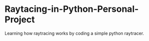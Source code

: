# Raytacing-in-Python-Personal-Project
Learning how raytracing works by coding a simple python raytracer. 
